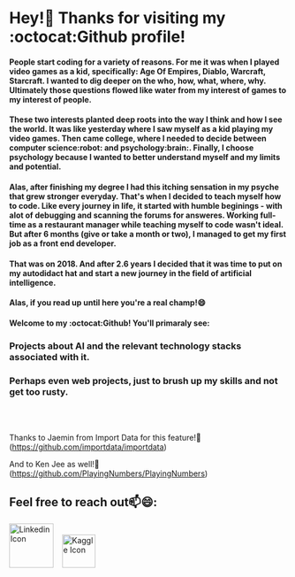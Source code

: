 <h1>Hey!👋 Thanks for visiting my :octocat:Github profile!</h1>

<h4>People start coding for a variety of reasons. For me it was when I played video games as a kid, specifically: Age Of Empires, Diablo, Warcraft, Starcraft. I wanted to dig deeper on the who, how, what, where, why. Ultimately those questions flowed like water from my interest of games to my interest of people.</h4>
  
<h4>These two interests planted deep roots into the way I think and how I see the world. It was like yesterday where I saw myself as a kid playing my video games. Then came college, where I needed to decide between computer science:robot: and psychology:brain:. Finally, I choose psychology because I wanted to better understand myself and my limits and potential.</h4>

<h4>Alas, after finishing my degree I had this itching sensation in my psyche that grew stronger everyday. That's when I decided to teach myself how to code. Like every journey in life, it started with humble beginings - with alot of debugging and scanning the forums for answeres. Working full-time as a restaurant manager while teaching myself to code wasn't ideal. But after 6 months (give or take a month or two), I managed to get my first job as a front end developer.</h4>

<h4>That was on 2018. And after 2.6 years I decided that it was time to put on my autodidact hat and start a new journey in the field of artificial intelligence.</h4>

<h4>Alas, if you read up until here you're a real champ!😄</h4>
<h4>Welcome to my :octocat:Github! You'll primaraly see:</h4> 
<h3>Projects about AI and the relevant technology stacks associated with it.</h3> 
<h3>Perhaps even web projects, just to brush up my skills and not get too rusty.</h3>

<br>
<br>

Thanks to Jaemin from Import Data for this feature!:pray: (https://github.com/importdata/importdata) 

And to Ken Jee as well!:pray: (https://github.com/PlayingNumbers/PlayingNumbers)

<h2>Feel free to reach out📫😄:</h2>

<a href="https://www.linkedin.com/in/mark-jason-egipto-46a18a65/" target="_blank"><img src="https://res.cloudinary.com/importdata/image/upload/v1595012354/linkedin_t9qiwy.png" alt="Linkedin Icon" width="80"/></a>&nbsp;&nbsp;&nbsp;&nbsp;<a href="https://www.kaggle.com/jasonegipto" target="_blank"><img src="https://res.cloudinary.com/importdata/image/upload/v1595012924/kaggle_ksaktb.png" alt="Kaggle Icon" width="60"/></a>
  
<!-- <a href="https://www.youtube.com/c/ImportData1"><img src="https://res.cloudinary.com/importdata/image/upload/v1595012354/yt_logo_jjgys4.png" alt="drawing" width="100"/>&nbsp;&nbsp;&nbsp;&nbsp;<a href="https://medium.com/@importdata"><img src="https://res.cloudinary.com/importdata/image/upload/v1595012354/medium_mono_hoz0z5.png" alt="drawing" width="35"/> -->
<!-- <a href="https://twitter.com/ImportData1"><img src="https://res.cloudinary.com/importdata/image/upload/v1595012924/Twitter_Logo_Blue_gbtagu.png" alt="drawing" width="40"/> -->

<!--
**MarkJasonE/MarkJasonE** is a ✨ _special_ ✨ repository because its `README.md` (this file) appears on your GitHub profile.

Here are some ideas to get you started:

- 🔭 I’m currently working on ...
- 🌱 I’m currently learning ...
- 👯 I’m looking to collaborate on ...
- 🤔 I’m looking for help with ...
- 💬 Ask me about ...
- 📫 How to reach me: ...
- 😄 Pronouns: ...
- ⚡ Fun fact: ...
-->
